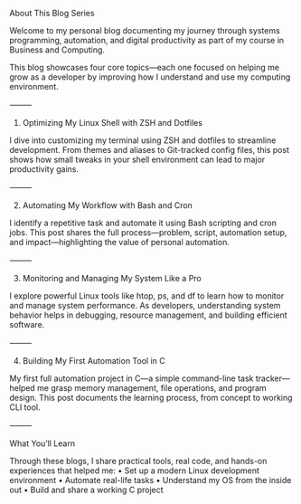 About This Blog Series

Welcome to my personal blog documenting my journey through systems programming, automation, and digital productivity as part of my course in Business and Computing.

This blog showcases four core topics—each one focused on helping me grow as a developer by improving how I understand and use my computing environment.

⸻

1. Optimizing My Linux Shell with ZSH and Dotfiles

I dive into customizing my terminal using ZSH and dotfiles to streamline development. From themes and aliases to Git-tracked config files, this post shows how small tweaks in your shell environment can lead to major productivity gains.

⸻

2. Automating My Workflow with Bash and Cron

I identify a repetitive task and automate it using Bash scripting and cron jobs. This post shares the full process—problem, script, automation setup, and impact—highlighting the value of personal automation.

⸻

3. Monitoring and Managing My System Like a Pro

I explore powerful Linux tools like htop, ps, and df to learn how to monitor and manage system performance. As developers, understanding system behavior helps in debugging, resource management, and building efficient software.

⸻

4. Building My First Automation Tool in C

My first full automation project in C—a simple command-line task tracker—helped me grasp memory management, file operations, and program design. This post documents the learning process, from concept to working CLI tool.

⸻

What You’ll Learn

Through these blogs, I share practical tools, real code, and hands-on experiences that helped me:
	•	Set up a modern Linux development environment
	•	Automate real-life tasks
	•	Understand my OS from the inside out
	•	Build and share a working C project
